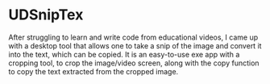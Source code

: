 # UDSnipTex

After struggling to learn and write code from educational videos, I came up with a desktop tool that allows one to take a snip of the image and convert it into the text, which can be copied. It is an easy-to-use exe app with a cropping tool, to crop the image/video screen, along with the copy function to copy the text extracted from the cropped image.
